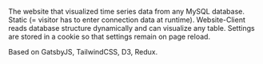 The website that visualized time series data from any MySQL database. Static (= visitor has to enter connection data at runtime). Website-Client reads database structure dynamically and can visualize any table. Settings are stored in a cookie so that settings remain on page reload.

Based on GatsbyJS, TailwindCSS, D3, Redux.

